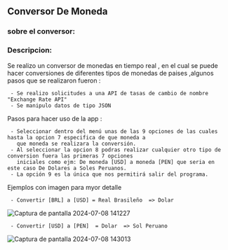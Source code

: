 <h2><b>Conversor De Moneda</b></h2>

### sobre el conversor: 
### Descripcion: 

<p1> Se realizo un conversor de monedas en tiempo real , en el cual se puede hacer conversiones de diferentes tipos de monedas de paises 
     ,algunos pasos que se realizaron fueron :</p1>

     - Se realizo solicitudes a una API de tasas de cambio de nombre "Exchange Rate API"
     - Se manipulo datos de tipo JSON 

<p2> Pasos para hacer uso de la app : </p2>

     - Seleccionar dentro del menú unas de las 9 opciones de las cuales hasta la opcion 7 especifica de que moneda a 
       que moneda se realizara la conversión.
     - Al seleccionar la opcion 8 podras realizar cualquier otro tipo de conversion fuera las primeras 7 opciones 
       iniciales como ejm: De moneda [USD] a moneda [PEN] que seria en este caso De Dolares a Soles Peruanos.
     - La opción 9 es la única que nos permitirá salir del programa.
           
     
<p3> Ejemplos con imagen para myor detalle </p3>

     - Convertir [BRL] a [USD] = Real Brasileño  => Dolar
    
![Captura de pantalla 2024-07-08 141227](https://github.com/KevnRojas/ConversorDeMonedasChallenge/assets/161899020/e1400b4b-a90d-4b39-8e0e-d9dfdbdd8a22)

     - Convertir [USD] a [PEN]  = Dolar  => Sol Peruano


![Captura de pantalla 2024-07-08 143013](https://github.com/KevnRojas/ConversorDeMonedasChallenge/assets/161899020/7815aa9f-6f1a-46e2-a024-b1c2b49e8369)
